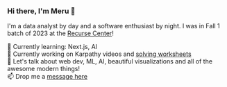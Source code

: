 ### Hi there, I'm Meru 👋

I'm a data analyst by day and a software enthusiast by night. I was in Fall 1 batch of 2023 at the [Recurse Center](https://www.recurse.com/)!

🌱 Currently learning: Next.js, AI
</br> 🔨 Currently working on Karpathy videos and [solving worksheets](https://github.com/pearlescence-m/karpathy-nn-z2h)
</br> 💬 Let's talk about web dev, ML, AI, beautiful visualizations and all of the awesome modern things!
</br> 📫 Drop me a [message here](https://motusmerus.vercel.app/contact)
<!---
I graduated with a Bachelor's degree in Computer Science in 2018 and with a Masters degree in 2020. I spent around three years working as a data analyst/scientist both on freelance and industry, and after using a lot of Python to automate processes, build ML models and improve data analysis, I've decided to pivot my career towards software development. 
-->
